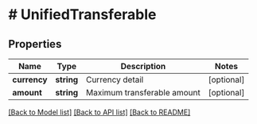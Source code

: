 # # UnifiedTransferable

## Properties

Name | Type | Description | Notes
------------ | ------------- | ------------- | -------------
**currency** | **string** | Currency detail | [optional] 
**amount** | **string** | Maximum transferable amount | [optional] 

[[Back to Model list]](../../README.md#documentation-for-models) [[Back to API list]](../../README.md#documentation-for-api-endpoints) [[Back to README]](../../README.md)
